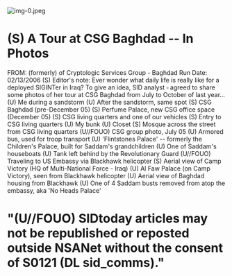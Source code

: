 ![img-0.jpeg](img-0.jpeg)

# (S) A Tour at CSG Baghdad -- In Photos 

FROM:
(formerly) of Cryptologic Services Group - Baghdad
Run Date: 02/13/2006
(S) Editor's note: Ever wonder what daily life is really like for a deployed SIGINTer in Iraq? To give an idea, SID analyst $\square$ agreed to share some photos of her tour at CSG Baghdad from July to October of last year...
(U) Me during a sandstorm
(U) After the sandstorm, same spot
(S) CSG Baghdad (pre-December 05)
(S) Perfume Palace, new CSG office space (December 05)
(S) CSG living quarters and one of our vehicles
(S) Entry to CSG living quarters
(U) My bunk
(U) Closet
(S) Mosque across the street from CSG living quarters
(U//FOUO) CSG group photo, July 05
(U) Armored bus, used for troop transport
(U) 'Flintstones Palace' -- formerly the Children's Palace, built for Saddam's grandchildren
(U) One of Saddam's houseboats
(U) Tank left behind by the Revolutionary Guard
(U//FOUO) Traveling to US Embassy via Blackhawk helicopter
(S) Aerial view of Camp Victory (HQ of Multi-National Force - Iraq)
(U) Al Faw Palace (on Camp Victory), seen from Blackhawk helicopter
(U) Aerial view of Baghdad housing from Blackhawk
(U) One of 4 Saddam busts removed from atop the embassy, aka 'No Heads Palace'

# "(U//FOUO) SIDtoday articles may not be republished or reposted outside NSANet without the consent of S0121 (DL sid_comms)."
